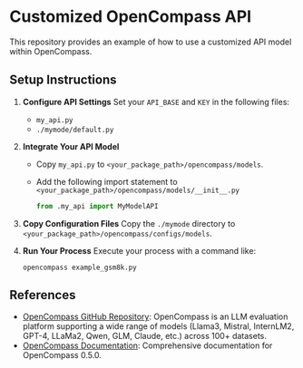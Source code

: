 # Customized OpenCompass API

This repository provides an example of how to use a customized API model within OpenCompass.
## Setup Instructions

1. **Configure API Settings**
    Set your `API_BASE` and `KEY` in the following files:

   - `my_api.py`
   - `./mymode/default.py`

2. **Integrate Your API Model**

   - Copy `my_api.py` to `<your_package_path>/opencompass/models`.

   - Add the following import statement to `<your_package_path>/opencompass/models/__init__.py`

     ```python
     from .my_api import MyModelAPI
     ```

3. **Copy Configuration Files**
    Copy the `./mymode` directory to `<your_package_path>/opencompass/configs/models`.

4. **Run Your Process**
    Execute your process with a command like:

   ```shell
   opencompass example_gsm8k.py
   ```

## References

- [OpenCompass GitHub Repository](https://github.com/open-compass/opencompass): OpenCompass is an LLM evaluation platform supporting a wide range of models (Llama3, Mistral, InternLM2, GPT-4, LLaMa2, Qwen, GLM, Claude, etc.) across 100+ datasets.
- [OpenCompass Documentation](https://opencompass.readthedocs.io/en/latest/): Comprehensive documentation for OpenCompass 0.5.0.
